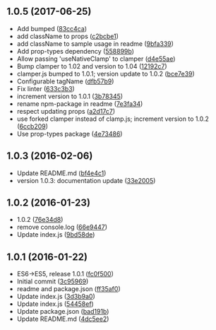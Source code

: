 <a name="1.0.5"></a>
## 1.0.5 (2017-06-25)

* Add bumped ([83cc4ca](https://github.com/vsubbotskyy/React-dotdotdot/commit/83cc4ca))
* add className to props ([c2bcbe1](https://github.com/vsubbotskyy/React-dotdotdot/commit/c2bcbe1))
* add className to sample usage in readme ([9bfa339](https://github.com/vsubbotskyy/React-dotdotdot/commit/9bfa339))
* Add prop-types dependency ([558899b](https://github.com/vsubbotskyy/React-dotdotdot/commit/558899b))
* Allow passing 'useNativeClamp' to clamper ([d4e55ae](https://github.com/vsubbotskyy/React-dotdotdot/commit/d4e55ae))
* Bump clamper to 1.02 and version to 1.04 ([12192c7](https://github.com/vsubbotskyy/React-dotdotdot/commit/12192c7))
* clamper.js bumped to 1.0.1; version update to 1.0.2 ([bce7e39](https://github.com/vsubbotskyy/React-dotdotdot/commit/bce7e39))
* Configurable tagName ([dfb57b9](https://github.com/vsubbotskyy/React-dotdotdot/commit/dfb57b9))
* Fix linter ([633c3b3](https://github.com/vsubbotskyy/React-dotdotdot/commit/633c3b3))
* increment version to 1.0.1 ([3b78345](https://github.com/vsubbotskyy/React-dotdotdot/commit/3b78345))
* rename npm-package in readme ([7e3fa34](https://github.com/vsubbotskyy/React-dotdotdot/commit/7e3fa34))
* respect updating props ([a2d17c7](https://github.com/vsubbotskyy/React-dotdotdot/commit/a2d17c7))
* use forked clamper instead of clamp.js; increment version to 1.0.2 ([6ccb209](https://github.com/vsubbotskyy/React-dotdotdot/commit/6ccb209))
* Use prop-types package ([4e73486](https://github.com/vsubbotskyy/React-dotdotdot/commit/4e73486))



<a name="1.0.3"></a>
## 1.0.3 (2016-02-06)

* Update README.md ([bf4e4c1](https://github.com/vsubbotskyy/React-dotdotdot/commit/bf4e4c1))
* version 1.0.3: documentation update ([33e2005](https://github.com/vsubbotskyy/React-dotdotdot/commit/33e2005))



<a name="1.0.2"></a>
## 1.0.2 (2016-01-23)

* 1.0.2 ([76e34d8](https://github.com/vsubbotskyy/React-dotdotdot/commit/76e34d8))
* remove console.log ([66e9447](https://github.com/vsubbotskyy/React-dotdotdot/commit/66e9447))
* Update index.js ([9bd58de](https://github.com/vsubbotskyy/React-dotdotdot/commit/9bd58de))



<a name="1.0.1"></a>
## 1.0.1 (2016-01-22)

* ES6->ES5, release 1.0.1 ([fc0f500](https://github.com/vsubbotskyy/React-dotdotdot/commit/fc0f500))
* Initial commit ([3c95969](https://github.com/vsubbotskyy/React-dotdotdot/commit/3c95969))
* readme and package.json ([ff35af0](https://github.com/vsubbotskyy/React-dotdotdot/commit/ff35af0))
* Update index.js ([3d3b9a0](https://github.com/vsubbotskyy/React-dotdotdot/commit/3d3b9a0))
* Update index.js ([54458ef](https://github.com/vsubbotskyy/React-dotdotdot/commit/54458ef))
* Update package.json ([bad191b](https://github.com/vsubbotskyy/React-dotdotdot/commit/bad191b))
* Update README.md ([4dc5ee2](https://github.com/vsubbotskyy/React-dotdotdot/commit/4dc5ee2))



